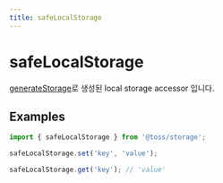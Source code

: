 ```yaml
---
title: safeLocalStorage
---
```


# safeLocalStorage

[generateStorage](/ko/libraries/common/storage/src/typed/storages/generatestorage.i18n)로 생성된 local storage accessor 입니다.

## Examples

```typescript
import { safeLocalStorage } from '@toss/storage';

safeLocalStorage.set('key', 'value');

safeLocalStorage.get('key'); // 'value'
```

